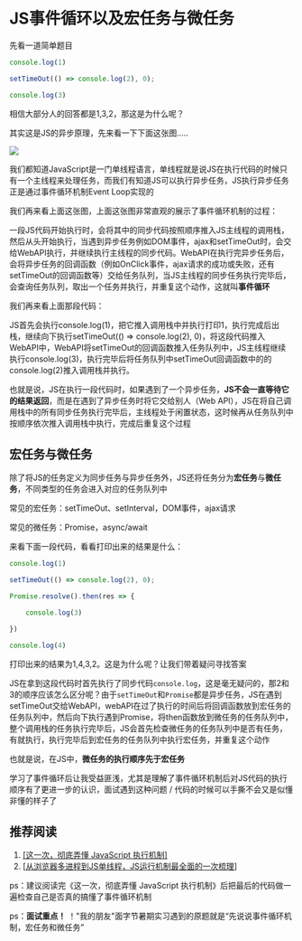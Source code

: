 # JS事件循环以及宏任务与微任务

先看一道简单题目

```javascript
console.log(1)

setTimeOut(() => console.log(2), 0);

console.log(3)
```

相信大部分人的回答都是1,3,2，那这是为什么呢？

其实这是JS的异步原理，先来看一下下面这张图.....

![](https://p3-juejin.byteimg.com/tos-cn-i-k3u1fbpfcp/3434915fee2b41d8b280ffa15e37219b~tplv-k3u1fbpfcp-zoom-1.image)

我们都知道JavaScript是一门单线程语言，单线程就是说JS在执行代码的时候只有一个主线程来处理任务，而我们有知道JS可以执行异步任务，JS执行异步任务正是通过事件循环机制Event Loop实现的

我们再来看上面这张图，上面这张图非常直观的展示了事件循环机制的过程：

一段JS代码开始执行时，会将其中的同步代码按照顺序推入JS主线程的调用栈，然后从头开始执行，当遇到异步任务例如DOM事件，ajax和setTimeOut时，会交给WebAPI执行，并继续执行主线程的同步代码。WebAPI在执行完异步任务后，会将异步任务的回调函数（例如OnClick事件，ajax请求的成功或失败，还有setTimeOut的回调函数等）交给任务队列，当JS主线程的同步任务执行完毕后，会查询任务队列，取出一个任务并执行，并重复这个动作，这就叫**事件循环**

我们再来看上面那段代码：

JS首先会执行console.log(1)，把它推入调用栈中并执行打印1，执行完成后出栈，继续向下执行setTimeOut(() => console.log(2), 0)，将这段代码推入WebAPI中，WebAPI将setTimeOut的回调函数推入任务队列中，JS主线程继续执行console.log(3)，执行完毕后将任务队列中setTimeOut回调函数中的的console.log(2)推入调用栈并执行。

也就是说，JS在执行一段代码时，如果遇到了一个异步任务，**JS不会一直等待它的结果返回**，而是在遇到了异步任务时将它交给别人（Web API），JS在将自己调用栈中的所有同步任务执行完毕后，主线程处于闲置状态，这时候再从任务队列中按顺序依次推入调用栈中执行，完成后重复这个过程

## 宏任务与微任务

除了将JS的任务定义为同步任务与异步任务外，JS还将任务分为**宏任务**与**微任务**，不同类型的任务会进入对应的任务队列中

常见的宏任务：setTimeOut、setInterval，DOM事件，ajax请求

常见的微任务：Promise，async/await

来看下面一段代码，看看打印出来的结果是什么：

```js
console.log(1)

setTimeOut(() => console.log(2), 0);

Promise.resolve().then(res => {

    console.log(3)

})

console.log(4)
```

打印出来的结果为1,4,3,2。这是为什么呢？让我们带着疑问寻找答案

JS在拿到这段代码时首先执行了同步代码`console.log`，这是毫无疑问的，那2和3的顺序应该怎么区分呢？由于`setTimeOut`和`Promise`都是异步任务，JS在遇到setTimeOut交给WebAPI，webAPI在过了执行的时间后将回调函数放到宏任务的任务队列中，然后向下执行遇到Promise，将then函数放到微任务的任务队列中，整个调用栈的任务执行完毕后，JS会首先检查微任务的任务队列中是否有任务，有就执行，执行完毕后到宏任务的任务队列中执行宏任务，并重复这个动作

也就是说，在JS中，**微任务的执行顺序先于宏任务**

学习了事件循环后让我受益匪浅，尤其是理解了事件循环机制后对JS代码的执行顺序有了更进一步的认识，面试遇到这种问题 / 代码的时候可以手撕不会又是似懂非懂的样子了

## 推荐阅读

1.  [[这一次，彻底弄懂 JavaScript 执行机制]](https://juejin.cn/post/6844903512845860872)
1.  [[从浏览器多进程到JS单线程，JS运行机制最全面的一次梳理](https://segmentfault.com/a/1190000012925872)]

ps：建议阅读完《这一次，彻底弄懂 JavaScript 执行机制》后把最后的代码做一遍检查自己是否真的搞懂了事件循环机制

ps：**面试重点！** ！"我的朋友"面字节暑期实习遇到的原题就是“先说说事件循环机制，宏任务和微任务”